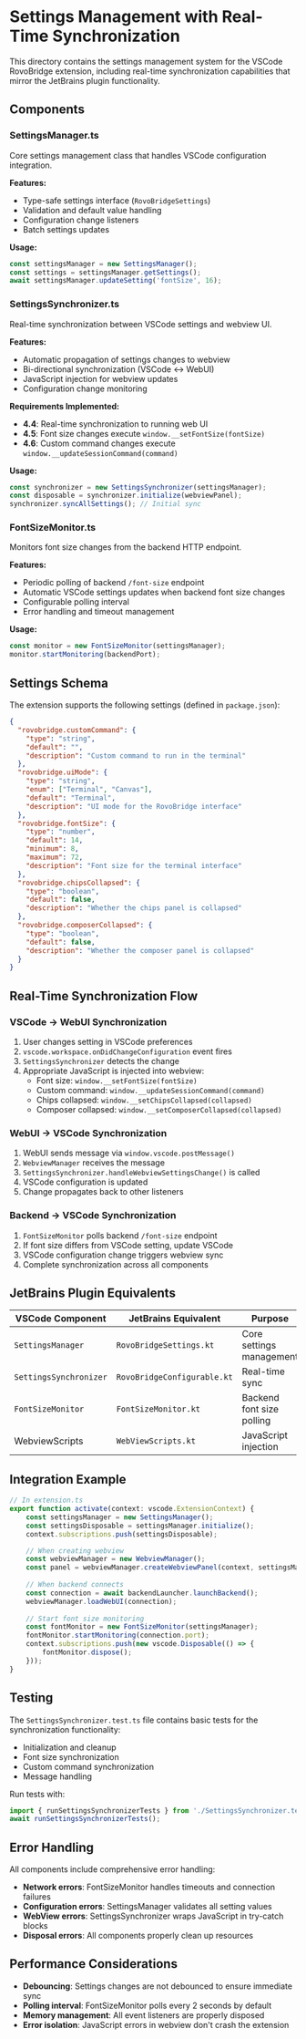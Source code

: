 # Settings Management with Real-Time Synchronization

This directory contains the settings management system for the VSCode RovoBridge extension, including real-time synchronization capabilities that mirror the JetBrains plugin functionality.

## Components

### SettingsManager.ts
Core settings management class that handles VSCode configuration integration.

**Features:**
- Type-safe settings interface (`RovoBridgeSettings`)
- Validation and default value handling
- Configuration change listeners
- Batch settings updates

**Usage:**
```typescript
const settingsManager = new SettingsManager();
const settings = settingsManager.getSettings();
await settingsManager.updateSetting('fontSize', 16);
```

### SettingsSynchronizer.ts
Real-time synchronization between VSCode settings and webview UI.

**Features:**
- Automatic propagation of settings changes to webview
- Bi-directional synchronization (VSCode ↔ WebUI)
- JavaScript injection for webview updates
- Configuration change monitoring

**Requirements Implemented:**
- **4.4**: Real-time synchronization to running web UI
- **4.5**: Font size changes execute `window.__setFontSize(fontSize)`
- **4.6**: Custom command changes execute `window.__updateSessionCommand(command)`

**Usage:**
```typescript
const synchronizer = new SettingsSynchronizer(settingsManager);
const disposable = synchronizer.initialize(webviewPanel);
synchronizer.syncAllSettings(); // Initial sync
```

### FontSizeMonitor.ts
Monitors font size changes from the backend HTTP endpoint.

**Features:**
- Periodic polling of backend `/font-size` endpoint
- Automatic VSCode settings updates when backend font size changes
- Configurable polling interval
- Error handling and timeout management

**Usage:**
```typescript
const monitor = new FontSizeMonitor(settingsManager);
monitor.startMonitoring(backendPort);
```

## Settings Schema

The extension supports the following settings (defined in `package.json`):

```json
{
  "rovobridge.customCommand": {
    "type": "string",
    "default": "",
    "description": "Custom command to run in the terminal"
  },
  "rovobridge.uiMode": {
    "type": "string",
    "enum": ["Terminal", "Canvas"],
    "default": "Terminal",
    "description": "UI mode for the RovoBridge interface"
  },
  "rovobridge.fontSize": {
    "type": "number",
    "default": 14,
    "minimum": 8,
    "maximum": 72,
    "description": "Font size for the terminal interface"
  },
  "rovobridge.chipsCollapsed": {
    "type": "boolean",
    "default": false,
    "description": "Whether the chips panel is collapsed"
  },
  "rovobridge.composerCollapsed": {
    "type": "boolean",
    "default": false,
    "description": "Whether the composer panel is collapsed"
  }
}
```

## Real-Time Synchronization Flow

### VSCode → WebUI Synchronization

1. User changes setting in VSCode preferences
2. `vscode.workspace.onDidChangeConfiguration` event fires
3. `SettingsSynchronizer` detects the change
4. Appropriate JavaScript is injected into webview:
   - Font size: `window.__setFontSize(fontSize)`
   - Custom command: `window.__updateSessionCommand(command)`
   - Chips collapsed: `window.__setChipsCollapsed(collapsed)`
   - Composer collapsed: `window.__setComposerCollapsed(collapsed)`

### WebUI → VSCode Synchronization

1. WebUI sends message via `window.vscode.postMessage()`
2. `WebviewManager` receives the message
3. `SettingsSynchronizer.handleWebviewSettingsChange()` is called
4. VSCode configuration is updated
5. Change propagates back to other listeners

### Backend → VSCode Synchronization

1. `FontSizeMonitor` polls backend `/font-size` endpoint
2. If font size differs from VSCode setting, update VSCode
3. VSCode configuration change triggers webview sync
4. Complete synchronization across all components

## JetBrains Plugin Equivalents

| VSCode Component | JetBrains Equivalent | Purpose |
|------------------|---------------------|---------|
| `SettingsManager` | `RovoBridgeSettings.kt` | Core settings management |
| `SettingsSynchronizer` | `RovoBridgeConfigurable.kt` | Real-time sync |
| `FontSizeMonitor` | `FontSizeMonitor.kt` | Backend font size polling |
| WebviewScripts | `WebViewScripts.kt` | JavaScript injection |

## Integration Example

```typescript
// In extension.ts
export function activate(context: vscode.ExtensionContext) {
    const settingsManager = new SettingsManager();
    const settingsDisposable = settingsManager.initialize();
    context.subscriptions.push(settingsDisposable);

    // When creating webview
    const webviewManager = new WebviewManager();
    const panel = webviewManager.createWebviewPanel(context, settingsManager);
    
    // When backend connects
    const connection = await backendLauncher.launchBackend();
    webviewManager.loadWebUI(connection);
    
    // Start font size monitoring
    const fontMonitor = new FontSizeMonitor(settingsManager);
    fontMonitor.startMonitoring(connection.port);
    context.subscriptions.push(new vscode.Disposable(() => {
        fontMonitor.dispose();
    }));
}
```

## Testing

The `SettingsSynchronizer.test.ts` file contains basic tests for the synchronization functionality:

- Initialization and cleanup
- Font size synchronization
- Custom command synchronization
- Message handling

Run tests with:
```typescript
import { runSettingsSynchronizerTests } from './SettingsSynchronizer.test';
await runSettingsSynchronizerTests();
```

## Error Handling

All components include comprehensive error handling:

- **Network errors**: FontSizeMonitor handles timeouts and connection failures
- **Configuration errors**: SettingsManager validates all setting values
- **WebView errors**: SettingsSynchronizer wraps JavaScript in try-catch blocks
- **Disposal errors**: All components properly clean up resources

## Performance Considerations

- **Debouncing**: Settings changes are not debounced to ensure immediate sync
- **Polling interval**: FontSizeMonitor polls every 2 seconds by default
- **Memory management**: All event listeners are properly disposed
- **Error isolation**: JavaScript errors in webview don't crash the extension